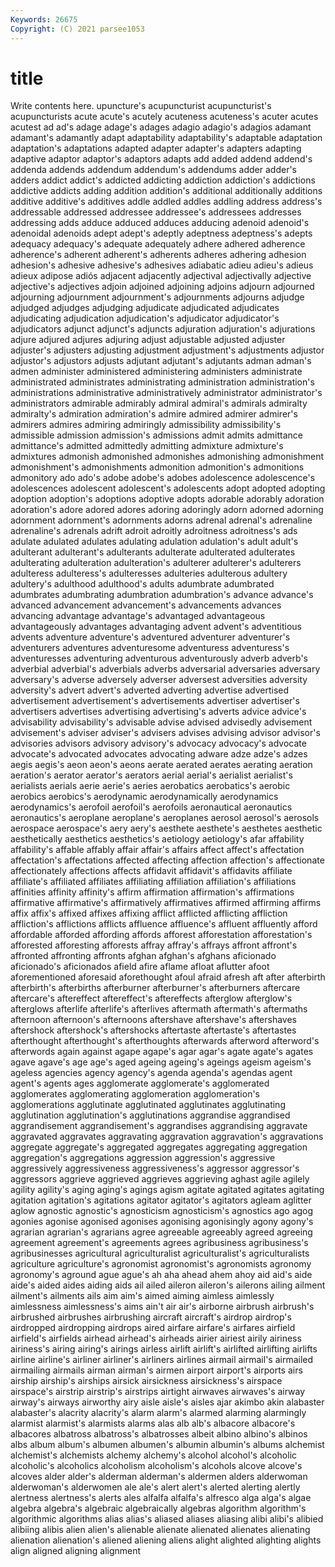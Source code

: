 ```yaml
---
Keywords: 26675
Copyright: (C) 2021 parsee1053
---
```


# title

Write contents here.
upuncture's acupuncturist acupuncturist's acupuncturists acute acute's
acutely acuteness acuteness's acuter acutes acutest ad ad's adage adage's
adages adagio adagio's adagios adamant adamant's adamantly adapt adaptability adaptability's
adaptable adaptation adaptation's adaptations adapted adapter adapter's adapters adapting adaptive
adaptor adaptor's adaptors adapts add added addend addend's addenda addends
addendum addendum's addendums adder adder's adders addict addict's addicted addicting
addiction addiction's addictions addictive addicts adding addition addition's additional additionally
additions additive additive's additives addle addled addles addling address address's
addressable addressed addressee addressee's addressees addresses addressing adds adduce adduced
adduces adducing adenoid adenoid's adenoidal adenoids adept adept's adeptly adeptness
adeptness's adepts adequacy adequacy's adequate adequately adhere adhered adherence adherence's
adherent adherent's adherents adheres adhering adhesion adhesion's adhesive adhesive's adhesives
adiabatic adieu adieu's adieus adieux adipose adiós adjacent adjacently adjectival
adjectivally adjective adjective's adjectives adjoin adjoined adjoining adjoins adjourn adjourned
adjourning adjournment adjournment's adjournments adjourns adjudge adjudged adjudges adjudging adjudicate
adjudicated adjudicates adjudicating adjudication adjudication's adjudicator adjudicator's adjudicators adjunct adjunct's
adjuncts adjuration adjuration's adjurations adjure adjured adjures adjuring adjust adjustable
adjusted adjuster adjuster's adjusters adjusting adjustment adjustment's adjustments adjustor adjustor's
adjustors adjusts adjutant adjutant's adjutants adman adman's admen administer administered
administering administers administrate administrated administrates administrating administration administration's administrations administrative
administratively administrator administrator's administrators admirable admirably admiral admiral's admirals admiralty
admiralty's admiration admiration's admire admired admirer admirer's admirers admires admiring
admiringly admissibility admissibility's admissible admission admission's admissions admit admits admittance
admittance's admitted admittedly admitting admixture admixture's admixtures admonish admonished admonishes
admonishing admonishment admonishment's admonishments admonition admonition's admonitions admonitory ado ado's
adobe adobe's adobes adolescence adolescence's adolescences adolescent adolescent's adolescents adopt
adopted adopting adoption adoption's adoptions adoptive adopts adorable adorably adoration
adoration's adore adored adores adoring adoringly adorn adorned adorning adornment
adornment's adornments adorns adrenal adrenal's adrenaline adrenaline's adrenals adrift adroit
adroitly adroitness adroitness's ads adulate adulated adulates adulating adulation adulation's
adult adult's adulterant adulterant's adulterants adulterate adulterated adulterates adulterating adulteration
adulteration's adulterer adulterer's adulterers adulteress adulteress's adulteresses adulteries adulterous adultery
adultery's adulthood adulthood's adults adumbrate adumbrated adumbrates adumbrating adumbration adumbration's
advance advance's advanced advancement advancement's advancements advances advancing advantage advantage's
advantaged advantageous advantageously advantages advantaging advent advent's adventitious advents adventure
adventure's adventured adventurer adventurer's adventurers adventures adventuresome adventuress adventuress's adventuresses
adventuring adventurous adventurously adverb adverb's adverbial adverbial's adverbials adverbs adversarial
adversaries adversary adversary's adverse adversely adverser adversest adversities adversity adversity's
advert advert's adverted adverting advertise advertised advertisement advertisement's advertisements advertiser
advertiser's advertisers advertises advertising advertising's adverts advice advice's advisability advisability's
advisable advise advised advisedly advisement advisement's adviser adviser's advisers advises
advising advisor advisor's advisories advisors advisory advisory's advocacy advocacy's advocate
advocate's advocated advocates advocating adware adze adze's adzes aegis aegis's
aeon aeon's aeons aerate aerated aerates aerating aeration aeration's aerator
aerator's aerators aerial aerial's aerialist aerialist's aerialists aerials aerie aerie's
aeries aerobatics aerobatics's aerobic aerobics aerobics's aerodynamic aerodynamically aerodynamics aerodynamics's
aerofoil aerofoil's aerofoils aeronautical aeronautics aeronautics's aeroplane aeroplane's aeroplanes aerosol
aerosol's aerosols aerospace aerospace's aery aery's aesthete aesthete's aesthetes aesthetic
aesthetically aesthetics aesthetics's aetiology aetiology's afar affability affability's affable affably
affair affair's affairs affect affect's affectation affectation's affectations affected affecting
affection affection's affectionate affectionately affections affects affidavit affidavit's affidavits affiliate
affiliate's affiliated affiliates affiliating affiliation affiliation's affiliations affinities affinity affinity's
affirm affirmation affirmation's affirmations affirmative affirmative's affirmatively affirmatives affirmed affirming
affirms affix affix's affixed affixes affixing afflict afflicted afflicting affliction
affliction's afflictions afflicts affluence affluence's affluent affluently afford affordable afforded
affording affords afforest afforestation afforestation's afforested afforesting afforests affray affray's
affrays affront affront's affronted affronting affronts afghan afghan's afghans aficionado
aficionado's aficionados afield afire aflame afloat aflutter afoot aforementioned aforesaid
aforethought afoul afraid afresh aft after afterbirth afterbirth's afterbirths afterburner
afterburner's afterburners aftercare aftercare's aftereffect aftereffect's aftereffects afterglow afterglow's afterglows
afterlife afterlife's afterlives aftermath aftermath's aftermaths afternoon afternoon's afternoons aftershave
aftershave's aftershaves aftershock aftershock's aftershocks aftertaste aftertaste's aftertastes afterthought afterthought's
afterthoughts afterwards afterword afterword's afterwords again against agape agape's agar
agar's agate agate's agates agave agave's age age's aged ageing
ageing's ageings ageism ageism's ageless agencies agency agency's agenda agenda's
agendas agent agent's agents ages agglomerate agglomerate's agglomerated agglomerates agglomerating
agglomeration agglomeration's agglomerations agglutinate agglutinated agglutinates agglutinating agglutination agglutination's agglutinations
aggrandise aggrandised aggrandisement aggrandisement's aggrandises aggrandising aggravate aggravated aggravates aggravating
aggravation aggravation's aggravations aggregate aggregate's aggregated aggregates aggregating aggregation aggregation's
aggregations aggression aggression's aggressive aggressively aggressiveness aggressiveness's aggressor aggressor's aggressors
aggrieve aggrieved aggrieves aggrieving aghast agile agilely agility agility's aging
aging's agings agism agitate agitated agitates agitating agitation agitation's agitations
agitator agitator's agitators agleam aglitter aglow agnostic agnostic's agnosticism agnosticism's
agnostics ago agog agonies agonise agonised agonises agonising agonisingly agony
agony's agrarian agrarian's agrarians agree agreeable agreeably agreed agreeing agreement
agreement's agreements agrees agribusiness agribusiness's agribusinesses agricultural agriculturalist agriculturalist's agriculturalists
agriculture agriculture's agronomist agronomist's agronomists agronomy agronomy's aground ague ague's
ah aha ahead ahem ahoy aid aid's aide aide's aided
aides aiding aids ail ailed aileron aileron's ailerons ailing ailment
ailment's ailments ails aim aim's aimed aiming aimless aimlessly aimlessness
aimlessness's aims ain't air air's airborne airbrush airbrush's airbrushed airbrushes
airbrushing aircraft aircraft's airdrop airdrop's airdropped airdropping airdrops aired airfare
airfare's airfares airfield airfield's airfields airhead airhead's airheads airier airiest
airily airiness airiness's airing airing's airings airless airlift airlift's airlifted
airlifting airlifts airline airline's airliner airliner's airliners airlines airmail airmail's
airmailed airmailing airmails airman airman's airmen airport airport's airports airs
airship airship's airships airsick airsickness airsickness's airspace airspace's airstrip airstrip's
airstrips airtight airwaves airwaves's airway airway's airways airworthy airy aisle
aisle's aisles ajar akimbo akin alabaster alabaster's alacrity alacrity's alarm
alarm's alarmed alarming alarmingly alarmist alarmist's alarmists alarms alas alb
alb's albacore albacore's albacores albatross albatross's albatrosses albeit albino albino's
albinos albs album album's albumen albumen's albumin albumin's albums alchemist
alchemist's alchemists alchemy alchemy's alcohol alcohol's alcoholic alcoholic's alcoholics alcoholism
alcoholism's alcohols alcove alcove's alcoves alder alder's alderman alderman's aldermen
alders alderwoman alderwoman's alderwomen ale ale's alert alert's alerted alerting
alertly alertness alertness's alerts ales alfalfa alfalfa's alfresco alga alga's
algae algebra algebra's algebraic algebraically algebras algorithm algorithm's algorithmic algorithms
alias alias's aliased aliases aliasing alibi alibi's alibied alibiing alibis
alien alien's alienable alienate alienated alienates alienating alienation alienation's aliened
aliening aliens alight alighted alighting alights align aligned aligning alignment

